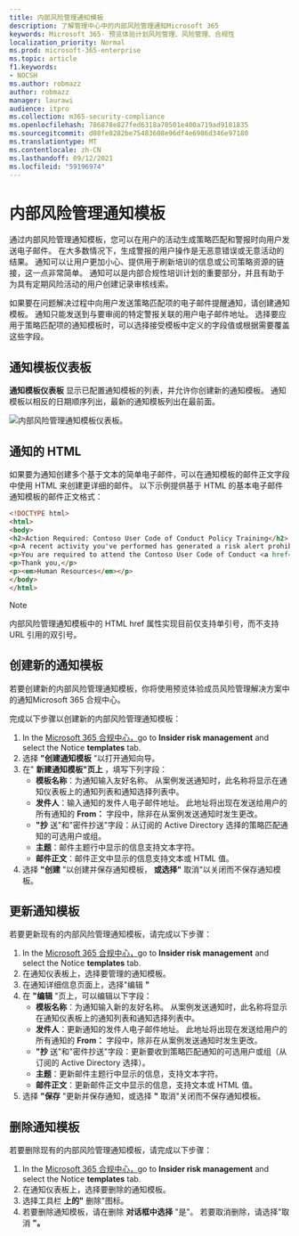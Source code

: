 ```yaml
---
title: 内部风险管理通知模板
description: 了解管理中心中的内部风险管理通知Microsoft 365
keywords: Microsoft 365- 预览体验计划风险管理、风险管理、合规性
localization_priority: Normal
ms.prod: microsoft-365-enterprise
ms.topic: article
f1.keywords:
- NOCSH
ms.author: robmazz
author: robmazz
manager: laurawi
audience: itpro
ms.collection: m365-security-compliance
ms.openlocfilehash: 786878e827fed6318a70501e400a719ad9181835
ms.sourcegitcommit: d08fe0282be75483608e96df4e6986d346e97180
ms.translationtype: MT
ms.contentlocale: zh-CN
ms.lasthandoff: 09/12/2021
ms.locfileid: "59196974"
---
```

# <a name="insider-risk-management-notice-templates"></a>内部风险管理通知模板

通过内部风险管理通知模板，您可以在用户的活动生成策略匹配和警报时向用户发送电子邮件。 在大多数情况下，生成警报的用户操作是无恶意错误或无意活动的结果。 通知可以让用户更加小心、提供用于刷新培训的信息或公司策略资源的链接，这一点非常简单。 通知可以是内部合规性培训计划的重要部分，并且有助于为具有定期风险活动的用户创建记录审核线索。

如果要在问题解决过程中向用户发送策略匹配项的电子邮件提醒通知，请创建通知模板。 通知只能发送到与要审阅的特定警报关联的用户电子邮件地址。 选择要应用于策略匹配项的通知模板时，可以选择接受模板中定义的字段值或根据需要覆盖这些字段。

## <a name="notice-templates-dashboard"></a>通知模板仪表板

**通知模板仪表板** 显示已配置通知模板的列表，并允许你创建新的通知模板。 通知模板以相反的日期顺序列出，最新的通知模板列出在最前面。

![内部风险管理通知模板仪表板。](../media/insider-risk-notices-dashboard.png)

## <a name="html-for-notices"></a>通知的 HTML

如果要为通知创建多个基于文本的简单电子邮件，可以在通知模板的邮件正文字段中使用 HTML 来创建更详细的邮件。 以下示例提供基于 HTML 的基本电子邮件通知模板的邮件正文格式：

```HTML
<!DOCTYPE html>
<html>
<body>
<h2>Action Required: Contoso User Code of Conduct Policy Training</h2>
<p>A recent activity you've performed has generated a risk alert prohibited by the Contoso User <a href='https://www.contoso.com'>Code of Conduct Policy</a>.</p>
<p>You are required to attend the Contoso User Code of Conduct <a href='https://www.contoso.com'>training</a> within the next 14 days. Please contact <a href='mailto:hr@contoso.com'>Human Resources</a> with any questions about this training request.</p>
<p>Thank you,</p>
<p><em>Human Resources</em></p>
</body>
</html>
```

> [!NOTE]
> 内部风险管理通知模板中的 HTML href 属性实现目前仅支持单引号，而不支持 URL 引用的双引号。

## <a name="create-a-new-notice-template"></a>创建新的通知模板

若要创建新的内部风险管理通知模板，你将使用预览体验成员风险管理解决方案中的通知Microsoft 365 合规中心。 

完成以下步骤以创建新的内部风险管理通知模板：

1. In the [Microsoft 365 合规中心，](https://compliance.microsoft.com)go to **Insider risk management** and select the Notice **templates** tab.
2. 选择 **"创建通知模板** "以打开通知向导。
3. 在" **新建通知模板"页上** ，填写下列字段：
    - **模板名称**：为通知输入友好名称。 从案例发送通知时，此名称将显示在通知仪表板上的通知列表和通知选择列表中。
    - **发件人**：输入通知的发件人电子邮件地址。 此地址将出现在发送给用户的所有通知的 **From：** 字段中，除非在从案例发送通知时发生更改。
    - **"抄** 送"和"密件抄送"字段：从订阅的 Active Directory 选择的策略匹配通知的可选用户或组。
    - **主题**：邮件主题行中显示的信息支持文本字符。
    - **邮件正文**：邮件正文中显示的信息支持文本或 HTML 值。
4. 选择 **"创建** "以创建并保存通知模板， **或选择"** 取消"以关闭而不保存通知模板。

## <a name="update-a-notice-template"></a>更新通知模板

若要更新现有的内部风险管理通知模板，请完成以下步骤：

1. In the [Microsoft 365 合规中心，](https://compliance.microsoft.com)go to **Insider risk management** and select the Notice **templates** tab.
2. 在通知仪表板上，选择要管理的通知模板。
3. 在通知详细信息页面上，选择"编辑 **"**
4. 在 **"编辑** "页上，可以编辑以下字段：
    - **模板名称**：为通知输入新的友好名称。 从案例发送通知时，此名称将显示在通知仪表板上的通知列表和通知选择列表中。
    - **发件人**：更新通知的发件人电子邮件地址。 此地址将出现在发送给用户的所有通知的 **From：** 字段中，除非在从案例发送通知时发生更改。
    - **"抄** 送"和"密件抄送"字段：更新要收到策略匹配通知的可选用户或组（从订阅的 Active Directory 选择）。
    - **主题**：更新邮件主题行中显示的信息，支持文本字符。
    - **邮件正文**：更新邮件正文中显示的信息，支持文本或 HTML 值。
5. 选择 **"保存** "更新并保存通知，或选择 **"** 取消"关闭而不保存通知模板。

## <a name="delete-a-notice-template"></a>删除通知模板

若要删除现有的内部风险管理通知模板，请完成以下步骤：

1. In the [Microsoft 365 合规中心，](https://compliance.microsoft.com)go to **Insider risk management** and select the Notice **templates** tab.
2. 在通知仪表板上，选择要删除的通知模板。
3. 选择工具栏 **上的"** 删除"图标。
4. 若要删除通知模板，请在删除 **对话框中选择** "是"。 若要取消删除，请选择"取消 **"。**
